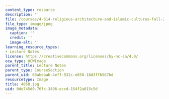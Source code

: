 ```yaml
---
content_type: resource
description: ''
file: /courses/4-614-religious-architecture-and-islamic-cultures-fall-2002/0de745d076fc3496eccd154f2a015c5d_4050.jpg
file_type: image/jpeg
image_metadata:
  caption: ''
  credit: ''
  image-alt: ''
learning_resource_types:
- Lecture Notes
license: https://creativecommons.org/licenses/by-nc-sa/4.0/
ocw_type: OCWImage
parent_title: Lecture Notes
parent_type: CourseSection
parent_uid: 68abeaab-4eff-532c-e858-18d3ffb567bd
resourcetype: Image
title: 4050.jpg
uid: 0de745d0-76fc-3496-eccd-154f2a015c5d
---
```

